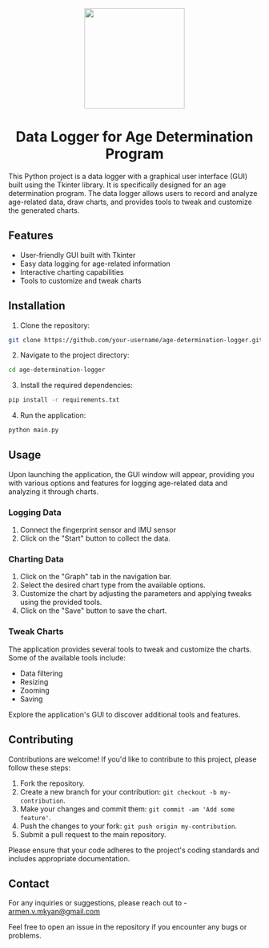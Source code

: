 <div id="header" align="center">
  <img src="https://media.giphy.com/media/26tn66XDQtXadfWrS/giphy.gif" width="200"/>
</div>

<h1 align="center">Data Logger for Age Determination Program</h1>

This Python project is a data logger with a graphical user interface (GUI) built using the Tkinter library. It is specifically designed for an age determination program. The data logger allows users to record and analyze age-related data, draw charts, and provides tools to tweak and customize the generated charts.

## Features

- User-friendly GUI built with Tkinter
- Easy data logging for age-related information
- Interactive charting capabilities
- Tools to customize and tweak charts

## Installation

1. Clone the repository:

```bash
git clone https://github.com/your-username/age-determination-logger.git
```

2. Navigate to the project directory:

```bash
cd age-determination-logger
```

3. Install the required dependencies:

```bash
pip install -r requirements.txt
```

4. Run the application:

```bash
python main.py
```

## Usage

Upon launching the application, the GUI window will appear, providing you with various options and features for logging age-related data and analyzing it through charts.

### Logging Data

1. Connect the fingerprint sensor and IMU sensor
2. Click on the "Start" button to collect the data.

### Charting Data

1. Click on the "Graph" tab in the navigation bar.
2. Select the desired chart type from the available options.
3. Customize the chart by adjusting the parameters and applying tweaks using the provided tools.
4. Click on the "Save" button to save the chart.

### Tweak Charts

The application provides several tools to tweak and customize the charts. Some of the available tools include:

- Data filtering
- Resizing
- Zooming
- Saving

Explore the application's GUI to discover additional tools and features.

## Contributing

Contributions are welcome! If you'd like to contribute to this project, please follow these steps:

1. Fork the repository.
2. Create a new branch for your contribution: `git checkout -b my-contribution`.
3. Make your changes and commit them: `git commit -am 'Add some feature'`.
4. Push the changes to your fork: `git push origin my-contribution`.
5. Submit a pull request to the main repository.

Please ensure that your code adheres to the project's coding standards and includes appropriate documentation.

## Contact

For any inquiries or suggestions, please reach out to - armen.v.mkyan@gmail.com

Feel free to open an issue in the repository if you encounter any bugs or problems.
